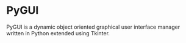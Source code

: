 # PyGUI
PyGUI is a dynamic object oriented graphical user interface manager written in Python extended using Tkinter.
